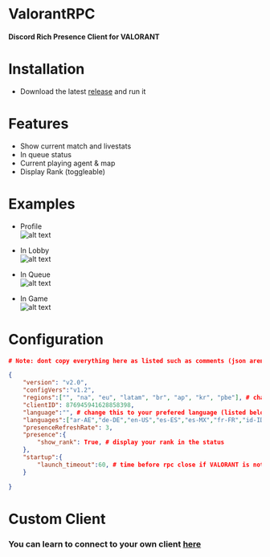 # ValorantRPC

#### Discord Rich Presence Client for VALORANT

# Installation
- Download the latest [release](https://github.com/keivsc/ValorantRPC/releases/) and run it

# Features
- Show current match and livestats
- In queue status
- Current playing agent & map
- Display Rank (toggleable)

# Examples
- Profile <br/>
![alt text](https://cdn.discordapp.com/attachments/701967775580815380/877752234685902968/unknown.png)

- In Lobby <br/>
![alt text](https://cdn.discordapp.com/attachments/701967775580815380/877753154811346984/unknown.png)

- In Queue <br/>
![alt text](https://cdn.discordapp.com/attachments/701967775580815380/877753370704744458/unknown.png)

- In Game <br/>
![alt text](https://cdn.discordapp.com/attachments/701967775580815380/877766232512802816/unknown.png)

# Configuration

```json
# Note: dont copy everything here as listed such as comments (json aren't allowed to have comments)

{
    "version": "v2.0",
    "configVers":"v1.2",
    "regions":["", "na", "eu", "latam", "br", "ap", "kr", "pbe"], # change the first item in the list to your prefered region (this is done automatically)
    "clientID": 876945941628858398, 
    "language":"", # change this to your prefered language (listed below)
    "languages":["ar-AE","de-DE","en-US","es-ES","es-MX","fr-FR","id-ID","it-IT","ja-JP","ko-KR","pl-PL","pt-BR","ru-RU","th-TH","tr-TR","vi-VN","zh-CN","zh-TW"],
    "presenceRefreshRate": 3,
    "presence":{
        "show_rank": True, # display your rank in the status
    },
    "startup":{
        "launch_timeout":60, # time before rpc close if VALORANT is not detected
    }

}
```

# Custom Client
### You can learn to connect to your own client [here](https://github.com/keivsc/ValorantRPC/wiki/Custom-Application)